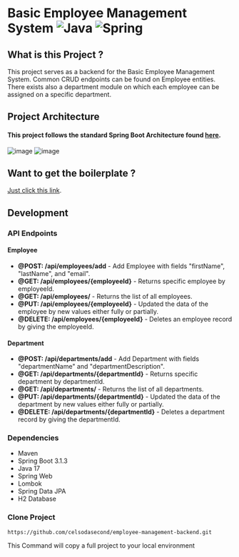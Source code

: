 # Basic Employee Management System ![Java](https://img.shields.io/badge/java-%23ED8B00.svg?style=for-the-badge&logo=openjdk&logoColor=white) ![Spring](https://img.shields.io/badge/spring-%236DB33F.svg?style=for-the-badge&logo=spring&logoColor=white)

## What is this Project ?

This project serves as a backend for the Basic Employee Management System. Common CRUD endpoints can be found on
Employee entities. There exists also a department module on which each employee can be assigned on a specific
department.

## Project Architecture

#### This project follows the standard Spring Boot Architecture found [here](https://www.javatpoint.com/spring-boot-architecture).
![image](https://github.com/celsodasecond/ems-backend/assets/75917932/bda679e3-838a-460b-881e-f59ff7592589)
![image](https://github.com/celsodasecond/ems-backend/assets/75917932/3cbea442-7947-4f6b-9b12-32631018f822)



## Want to get the boilerplate ?

[Just click this link](https://start.spring.io/#!type=maven-project&language=java&platformVersion=3.1.3&packaging=jar&jvmVersion=17&groupId=com.celso&artifactId=ems-backend&name=ems-backend&description=Demo%20project%20for%20Spring%20Boot%20-%20Employee%20Management%20System&packageName=com.celso.ems-backend&dependencies=web,h2,data-jpa,lombok).

## Development

### API Endpoints

#### Employee

- **@POST: /api/employees/add** - Add Employee with fields "firstName", "lastName", and "email".
- **@GET: /api/employees/{employeeId}** - Returns specific employee by employeeId.
- **@GET: /api/employees/** - Returns the list of all employees.
- **@PUT: /api/employees/{employeeId}** - Updated the data of the employee by new values either fully or partially.
- **@DELETE: /api/employees/{employeeId}** - Deletes an employee record by giving the employeeId.

#### Department

- **@POST: /api/departments/add** - Add Department with fields "departmentName" and "departmentDescription".
- **@GET: /api/departments/{departmentId}** - Returns specific department by departmentId.
- **@GET: /api/departments/** - Returns the list of all departments.
- **@PUT: /api/departments/{departmentId}** - Updated the data of the department by new values either fully or partially.
- **@DELETE: /api/departments/{departmentId}** - Deletes a department record by giving the departmentId.

### Dependencies

- Maven
- Spring Boot 3.1.3
- Java 17
- Spring Web
- Lombok
- Spring Data JPA
- H2 Database

### Clone Project

```shell
https://github.com/celsodasecond/employee-management-backend.git
```

This Command will copy a full project to your local environment

